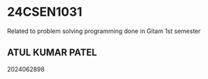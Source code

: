 # 24CSEN1031
Related to problem solving programming done in Gitam 1st semester

## ATUL KUMAR PATEL
2024062898
